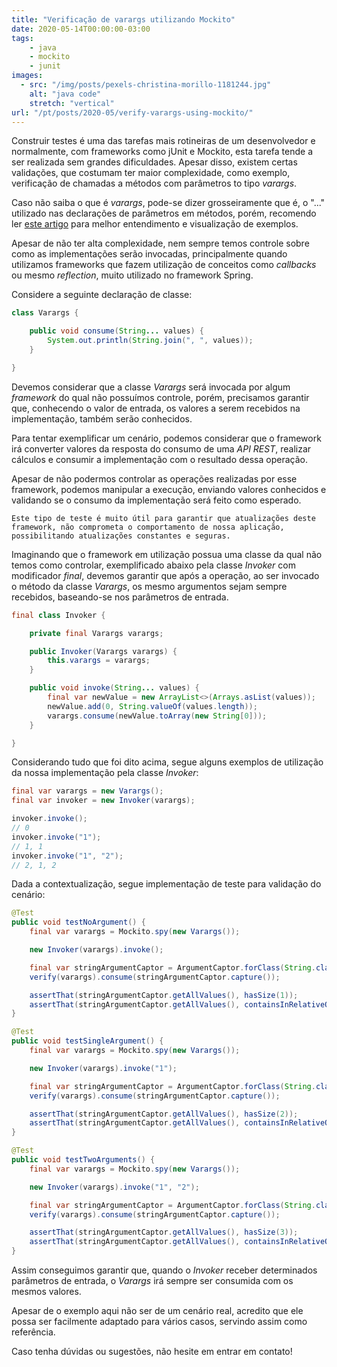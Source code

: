 ```yaml
---
title: "Verificação de varargs utilizando Mockito"
date: 2020-05-14T00:00:00-03:00
tags:
    - java
    - mockito
    - junit
images: 
  - src: "/img/posts/pexels-christina-morillo-1181244.jpg"
    alt: "java code"
    stretch: "vertical"
url: "/pt/posts/2020-05/verify-varargs-using-mockito/"    
---
```


Construir testes é uma das tarefas mais rotineiras de um desenvolvedor e normalmente, com frameworks como jUnit e Mockito, esta tarefa tende a ser realizada sem grandes dificuldades. Apesar disso, existem certas validações, que costumam ter maior complexidade, como exemplo, verificação de chamadas a métodos com parâmetros to tipo *varargs*.

Caso não saiba o que é *varargs*, pode-se dizer grosseiramente que é, o "..." utilizado nas declarações de parâmetros em métodos, porém, recomendo ler [este artigo](https://www.geeksforgeeks.org/variable-arguments-varargs-in-java/) para melhor entendimento e visualização de exemplos.

Apesar de não ter alta complexidade, nem sempre temos controle sobre como as implementações serão invocadas, principalmente quando utilizamos frameworks que fazem utilização de conceitos como *callbacks* ou mesmo *reflection*, muito utilizado no framework Spring.

Considere a seguinte declaração de classe:

```java
class Varargs {

    public void consume(String... values) {
        System.out.println(String.join(", ", values));
    }

}
```

Devemos considerar que a classe *Varargs* será invocada por algum *framework* do qual não possuímos controle, porém, precisamos garantir que, conhecendo o valor de entrada, os valores a serem recebidos na implementação, também serão conhecidos.

Para tentar exemplificar um cenário, podemos considerar que o framework irá converter valores da resposta do consumo de uma *API REST*, realizar cálculos e consumir a implementação com o resultado dessa operação.

Apesar de não podermos controlar as operações realizadas por esse framework, podemos manipular a execução, enviando valores conhecidos e validando se o consumo da implementação será feito como esperado.

`Este tipo de teste é muito útil para garantir que atualizações deste framework, não comprometa o comportamento de nossa aplicação, possibilitando atualizações constantes e seguras.`

Imaginando que o framework em utilização possua uma classe da qual não temos como controlar, exemplificado abaixo pela classe *Invoker* com modificador *final*, devemos garantir que após a operação, ao ser invocado o método da classe *Varargs*, os mesmo argumentos sejam sempre recebidos, baseando-se nos parâmetros de entrada.

```java
final class Invoker {

    private final Varargs varargs;

    public Invoker(Varargs varargs) {
        this.varargs = varargs;
    }

    public void invoke(String... values) {
        final var newValue = new ArrayList<>(Arrays.asList(values));
        newValue.add(0, String.valueOf(values.length));
        varargs.consume(newValue.toArray(new String[0]));
    }

}
```

Considerando tudo que foi dito acima, segue alguns exemplos de utilização da nossa implementação pela classe *Invoker*:

```java
final var varargs = new Varargs();
final var invoker = new Invoker(varargs);

invoker.invoke();
// 0
invoker.invoke("1");
// 1, 1
invoker.invoke("1", "2");
// 2, 1, 2
```

Dada a contextualização, segue implementação de teste para validação do cenário:

```java
@Test
public void testNoArgument() {
    final var varargs = Mockito.spy(new Varargs());

    new Invoker(varargs).invoke();

    final var stringArgumentCaptor = ArgumentCaptor.forClass(String.class);
    verify(varargs).consume(stringArgumentCaptor.capture());

    assertThat(stringArgumentCaptor.getAllValues(), hasSize(1));
    assertThat(stringArgumentCaptor.getAllValues(), containsInRelativeOrder("0"));
}

@Test
public void testSingleArgument() {
    final var varargs = Mockito.spy(new Varargs());

    new Invoker(varargs).invoke("1");

    final var stringArgumentCaptor = ArgumentCaptor.forClass(String.class);
    verify(varargs).consume(stringArgumentCaptor.capture());

    assertThat(stringArgumentCaptor.getAllValues(), hasSize(2));
    assertThat(stringArgumentCaptor.getAllValues(), containsInRelativeOrder("1", "1"));
}

@Test
public void testTwoArguments() {
    final var varargs = Mockito.spy(new Varargs());

    new Invoker(varargs).invoke("1", "2");

    final var stringArgumentCaptor = ArgumentCaptor.forClass(String.class);
    verify(varargs).consume(stringArgumentCaptor.capture());

    assertThat(stringArgumentCaptor.getAllValues(), hasSize(3));
    assertThat(stringArgumentCaptor.getAllValues(), containsInRelativeOrder("2", "1", "2"));
}
```

Assim conseguimos garantir que, quando o *Invoker* receber determinados parâmetros de entrada, o *Varargs* irá sempre ser consumida com os mesmos valores.

Apesar de o exemplo aqui não ser de um cenário real, acredito que ele possa ser facilmente adaptado para vários casos, servindo assim como referência.

Caso tenha dúvidas ou sugestões, não hesite em entrar em contato!
